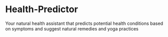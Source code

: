 # Health-Predictor
Your natural health assistant that predicts potential health conditions based on symptoms and suggest natural remedies and yoga practices
